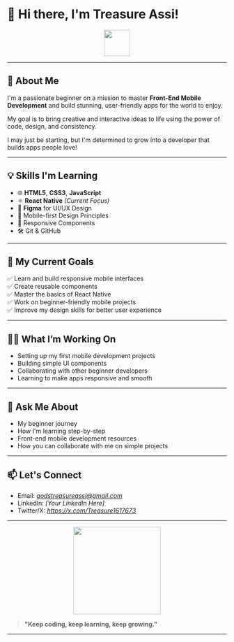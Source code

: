 # 👋 Hi there, I'm Treasure Assi!  

<div align="center">  
  <img src="https://media.giphy.com/media/hvRJCLFzcasrR4ia7z/giphy.gif" width="60">  
</div>

---

## 🚀 About Me  
I'm a passionate beginner on a mission to master **Front-End Mobile Development** and build stunning, user-friendly apps for the world to enjoy.  

My goal is to bring creative and interactive ideas to life using the power of code, design, and consistency.  

I may just be starting, but I'm determined to grow into a developer that builds apps people love!  

---

## 💡 Skills I'm Learning  
- 🌐 **HTML5**, **CSS3**, **JavaScript**  
- ⚛️ **React Native** *(Current Focus)*  
- 🎨 **Figma** for UI/UX Design  
- 📱 Mobile-first Design Principles  
- 🧩 Responsive Components  
- 🛠️ Git & GitHub  

---

## 🎯 My Current Goals  
✅ Learn and build responsive mobile interfaces  
✅ Create reusable components  
✅ Master the basics of React Native  
✅ Work on beginner-friendly mobile projects  
✅ Improve my design skills for better user experience  

---

## 🧑‍💻 What I’m Working On  
- Setting up my first mobile development projects  
- Building simple UI components  
- Collaborating with other beginner developers  
- Learning to make apps responsive and smooth  

---

## 💬 Ask Me About  
- My beginner journey  
- How I'm learning step-by-step  
- Front-end mobile development resources  
- How you can collaborate with me on simple projects  

---

## 📫 Let's Connect  
- Email: *godstreasureassi@gmail.com*  
- LinkedIn: *[Your LinkedIn Here]*  
- Twitter/X: *https://x.com/Treasure1617673* 

---

<div align="center">  
  <img src="https://media.giphy.com/media/3o7TKtnuHOHHUjR38Y/giphy.gif" width="200"/>  
</div>  

> **"Keep coding, keep learning, keep growing."**  

---
